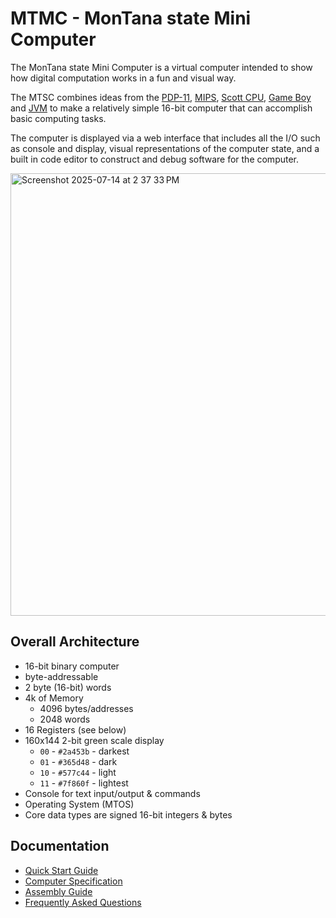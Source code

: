 # MTMC - MonTana state Mini Computer

The MonTana state Mini Computer is a virtual computer intended to show how digital computation works in a fun and visual way.

The MTSC combines ideas from the [PDP-11](https://en.wikipedia.org/wiki/PDP-11), [MIPS](https://en.wikipedia.org/wiki/MIPS_architecture),
 [Scott CPU](https://www.youtube.com/watch?v=RRg5hRlywIg), [Game Boy](https://en.wikipedia.org/wiki/Game_Boy) and
 [JVM](https://en.wikipedia.org/wiki/Java_virtual_machine) to make a relatively simple 16-bit computer that can accomplish basic computing tasks.

The computer is displayed via a web interface that includes all the I/O such as console and display, visual representations of the computer state, and a built in code editor to construct and debug software for the computer.  

 <img width="1347" height="708" alt="Screenshot 2025-07-14 at 2 37 33 PM" src="https://github.com/user-attachments/assets/2e41fdeb-ee90-4137-a4b8-7c04568ddac0" />


## Overall Architecture

- 16-bit binary computer
- byte-addressable
- 2 byte (16-bit) words
- 4k of Memory
    - 4096 bytes/addresses
    - 2048 words
- 16 Registers (see below)
- 160x144 2-bit green scale display
    - `00` - `#2a453b` - darkest
    - `01` - `#365d48` - dark
    - `10` - `#577c44` - light
    - `11` - `#7f860f` - lightest
- Console for text input/output & commands
- Operating System (MTOS)
- Core data types are signed 16-bit integers & bytes

## Documentation

- [Quick Start Guide](docs/MTMC_QUICK_START.md)
- [Computer Specification](docs/MTMC_SPECIFICATION.md)
- [Assembly Guide](docs/MTMC_ASSEMBLY.md)
- [Frequently Asked Questions](docs/MTMC_FAQ.md)
